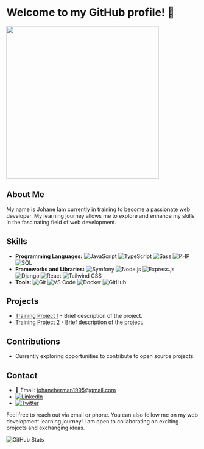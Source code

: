 # Welcome to my GitHub profile! 👋

<img src="https://img.freepik.com/vecteurs-premium/dessin-anime-homme-travaillant-ordinateur_24908-15712.jpg?w=740" width="400" >

## About Me 
My name is Johane Iam currently in training to become a passionate web developer. My learning journey allows me to explore and enhance my skills in the fascinating field of web development.

## Skills
- **Programming Languages:** 
  <img src="https://img.shields.io/badge/JavaScript-yellow" alt="JavaScript">
  <img src="https://img.shields.io/badge/TypeScript-yellow?logo=typescript" alt="TypeScript">
  <img src="https://img.shields.io/badge/Sass-yellow" alt="Sass">
  <img src="https://img.shields.io/badge/PHP-blue?logo=php" alt="PHP">
  <img src="https://img.shields.io/badge/SQL-blue?logo=postgresql" alt="SQL">
- **Frameworks and Libraries:** 
  <img src="https://img.shields.io/badge/Symfony-blue?logo=symfony" alt="Symfony">
  ![Node.js](https://img.shields.io/badge/Node.js-green?logo=node.js)
  ![Express.js](https://img.shields.io/badge/Express.js-000000?logo=express)
  ![Django](https://img.shields.io/badge/Django-green?logo=django)
  ![React](https://img.shields.io/badge/React-blue?logo=react)
  ![Tailwind CSS](https://img.shields.io/badge/Tailwind_CSS-38B2AC?logo=tailwind-css)
- **Tools:** 
  <img src="https://img.shields.io/badge/Git-purple?logo=git" alt="Git">
  <img src="https://img.shields.io/badge/Visual%20Studio%20Code-blue?logo=visual-studio-code" alt="VS Code">
  <img src="https://img.shields.io/badge/Docker-blue?logo=docker" alt="Docker">
  <img src="https://img.shields.io/badge/GitHub-blue?logo=github" alt="GitHub">

## Projects
- [Training Project 1](link_to_project_1) - Brief description of the project.
- [Training Project 2](link_to_project_2) - Brief description of the project.

## Contributions
- Currently exploring opportunities to contribute to open source projects.

## Contact
- 📧 Email: [johaneherman1995@gmail.com](mailto:johaneherman1995@gmail.com)
- [![LinkedIn](https://img.shields.io/badge/LinkedIn-Profile-blue)](link_to_your_linkedin_profile)
- [![Twitter](https://img.shields.io/badge/Twitter-Handle-blue)](link_to_your_twitter_account)

Feel free to reach out via email or phone. You can also follow me on my web development learning journey! I am open to collaborating on exciting projects and exchanging ideas.

![GitHub Stats](https://github-readme-stats.vercel.app/api?username=yohanherman&show_icons=true&count_private=true&hide=contribs,prs)
